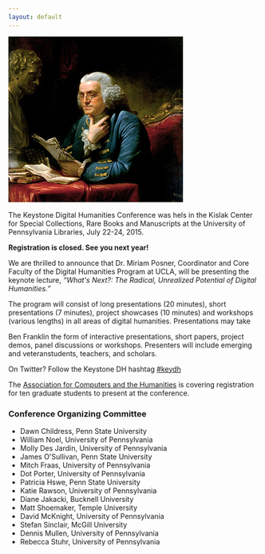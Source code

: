 ```yaml
---
layout: default
---
```



![Ben Franklin](images/Benjamin_Franklin_2.jpg)

The Keystone Digital Humanities Conference was hels in the Kislak Center for Special Collections, Rare Books and Manuscripts at the University of Pennsylvania Libraries, July 22-24, 2015.

**Registration is closed. See you next year!**

We are thrilled to announce that Dr. Miriam Posner, Coordinator and Core Faculty of the Digital Humanities Program at UCLA, will be presenting the keynote lecture, *“What's Next?: The Radical, Unrealized Potential of Digital Humanities.”*

The program will consist of long presentations (20 minutes), short presentations (7 minutes), project showcases (10 minutes) and workshops (various lengths) in all areas of digital humanities. Presentations may take

Ben Franklin
the form of interactive presentations, short papers, project demos, panel discussions or workshops. Presenters will include emerging and veteranstudents, teachers, and scholars.

On Twitter? Follow the Keystone DH hashtag [#keydh](https://twitter.com/search?f=tweets&vertical=default&q=%23keydh&src=typd)


The [Association for Computers and the Humanities](http://ach.org/) is covering registration for ten graduate students to present at the conference.



### Conference Organizing Committee

- Dawn Childress, Penn State University
- William Noel, University of Pennsylvania
- Molly Des Jardin, University of Pennsylvania
- James O'Sullivan, Penn State University
- Mitch Fraas, University of Pennsylvania
- Dot Porter, University of Pennsylvania
- Patricia Hswe, Penn State University
- Katie Rawson, University of Pennsylvania
- Diane Jakacki, Bucknell University
- Matt Shoemaker, Temple University
- David McKnight, University of Pennsylvania
- Stefan Sinclair, McGill University
- Dennis Mullen, University of Pennsylvania
- Rebecca Stuhr, University of Pennsylvania